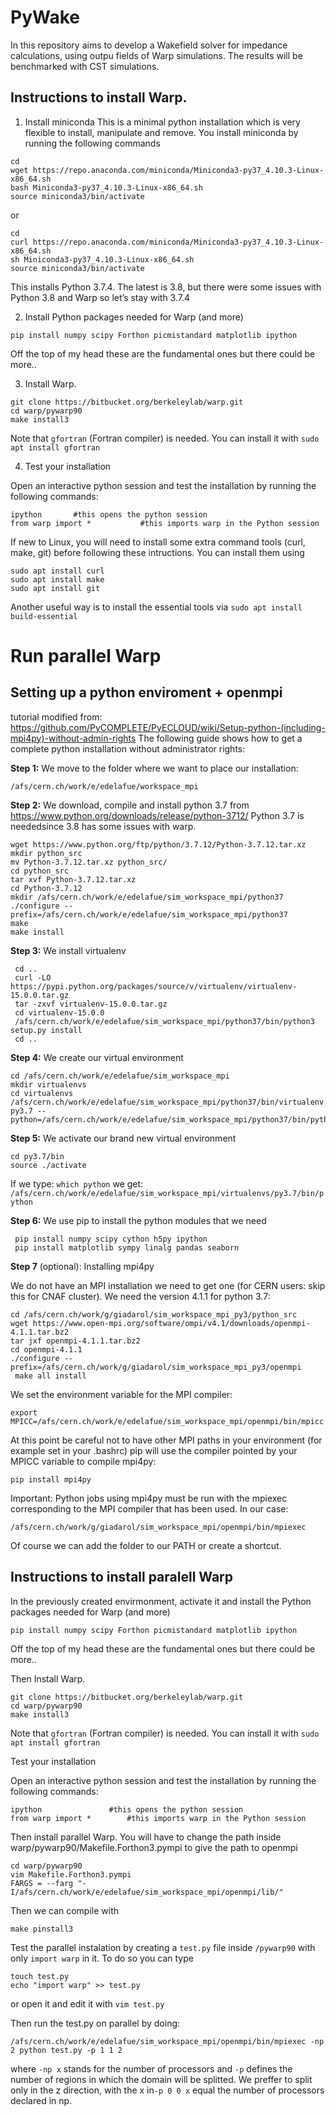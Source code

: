 # PyWake

In this repository aims to develop a Wakefield solver for impedance calculations, using outpu fields of Warp simulations. The results will be benchmarked with CST simulations.

## Instructions to install Warp. 


1) Install miniconda
This is a minimal python installation which is very flexible to install, manipulate and remove.
You install miniconda by running the following commands

```
cd
wget https://repo.anaconda.com/miniconda/Miniconda3-py37_4.10.3-Linux-x86_64.sh
bash Miniconda3-py37_4.10.3-Linux-x86_64.sh
source miniconda3/bin/activate
```
or 

```
cd
curl https://repo.anaconda.com/miniconda/Miniconda3-py37_4.10.3-Linux-x86_64.sh
sh Miniconda3-py37_4.10.3-Linux-x86_64.sh
source miniconda3/bin/activate
```
This installs Python 3.7.4. The latest is 3.8, but there were some issues with Python 3.8 and Warp so let’s stay with 3.7.4

2) Install Python packages needed for Warp (and more)

```
pip install numpy scipy Forthon picmistandard matplotlib ipython
```

Off the top of my head these are the fundamental ones but there could be more.. 

3) Install Warp. 

```
git clone https://bitbucket.org/berkeleylab/warp.git
cd warp/pywarp90
make install3
```
Note that ```gfortran``` (Fortran compiler) is needed. You can install it with ```sudo apt install gfortran```

4) Test your installation

Open an interactive python session and test the installation by running the following commands:

```
ipython       #this opens the python session
from warp import *           #this imports warp in the Python session
```

If new to Linux, you will need to install some extra command tools (curl, make, git) before following these intructions. You can install them using

```
sudo apt install curl
sudo apt install make
sudo apt install git
```
Another useful way is to install the essential tools via ```sudo apt install build-essential``` 

# Run parallel Warp
## Setting up a python enviroment + openmpi
tutorial modified from: https://github.com/PyCOMPLETE/PyECLOUD/wiki/Setup-python-(including-mpi4py)-without-admin-rights 
The following guide shows how to get a complete python installation without administrator rights:

**Step 1:** We move to the folder where we want to place our installation:

```
/afs/cern.ch/work/e/edelafue/workspace_mpi
```

**Step 2:** We download, compile and install python 3.7 from
https://www.python.org/downloads/release/python-3712/ Python 3.7 is neededsince 3.8 has some issues with warp.

```
wget https://www.python.org/ftp/python/3.7.12/Python-3.7.12.tar.xz
mkdir python_src
mv Python-3.7.12.tar.xz python_src/
cd python_src
tar xvf Python-3.7.12.tar.xz 
cd Python-3.7.12
mkdir /afs/cern.ch/work/e/edelafue/sim_workspace_mpi/python37
./configure --prefix=/afs/cern.ch/work/e/edelafue/sim_workspace_mpi/python37
make
make install
```

**Step 3:** We install virtualenv

```
 cd ..
 curl -LO https://pypi.python.org/packages/source/v/virtualenv/virtualenv-15.0.0.tar.gz
 tar -zxvf virtualenv-15.0.0.tar.gz
 cd virtualenv-15.0.0
 /afs/cern.ch/work/e/edelafue/sim_workspace_mpi/python37/bin/python3 setup.py install
 cd ..
```

**Step 4:** We create our virtual environment

```
cd /afs/cern.ch/work/e/edelafue/sim_workspace_mpi
mkdir virtualenvs
cd virtualenvs
/afs/cern.ch/work/e/edelafue/sim_workspace_mpi/python37/bin/virtualenv py3.7 --python=/afs/cern.ch/work/e/edelafue/sim_workspace_mpi/python37/bin/python3
```

**Step 5:** We activate our brand new virtual environment

```
cd py3.7/bin
source ./activate
```

If we type: `which python` we get:
`/afs/cern.ch/work/e/edelafue/sim_workspace_mpi/virtualenvs/py3.7/bin/python`

**Step 6:** We use pip to install the python modules that we need

```
 pip install numpy scipy cython h5py ipython
 pip install matplotlib sympy linalg pandas seaborn
```

**Step 7** (optional): Installing mpi4py

We do not have an MPI installation we need to get one (for CERN users: skip this for CNAF cluster). We need the version 4.1.1 for python 3.7:

```
cd /afs/cern.ch/work/g/giadarol/sim_workspace_mpi_py3/python_src
wget https://www.open-mpi.org/software/ompi/v4.1/downloads/openmpi-4.1.1.tar.bz2
tar jxf openmpi-4.1.1.tar.bz2
cd openmpi-4.1.1
./configure --prefix=/afs/cern.ch/work/g/giadarol/sim_workspace_mpi_py3/openmpi
 make all install
```

We set the environment variable for the MPI compiler:

```
export MPICC=/afs/cern.ch/work/e/edelafue/sim_workspace_mpi/openmpi/bin/mpicc
```

At this point be careful not to have other MPI paths in your environment (for example set in your .bashrc) pip will use the compiler pointed by your MPICC variable to compile mpi4py:

```
pip install mpi4py
```

Important: Python jobs using mpi4py must be run with the mpiexec corresponding to the MPI compiler that has been used. In our case:

```
/afs/cern.ch/work/g/giadarol/sim_workspace_mpi/openmpi/bin/mpiexec
```

Of course we can add the folder to our PATH or create a shortcut.


## Instructions to install paralell Warp 

In the previously created envirmonment, activate it and install the Python packages needed for Warp (and more)

```
pip install numpy scipy Forthon picmistandard matplotlib ipython
```

Off the top of my head these are the fundamental ones but there could be more.. 

Then Install Warp. 

```
git clone https://bitbucket.org/berkeleylab/warp.git
cd warp/pywarp90
make install3
```
Note that ```gfortran``` (Fortran compiler) is needed. You can install it with ```sudo apt install gfortran```

Test your installation

Open an interactive python session and test the installation by running the following commands:

```
ipython       		  #this opens the python session
from warp import *        #this imports warp in the Python session
```
Then install parallel Warp. You will have to change the path inside warp/pywarp90/Makefile.Forthon3.pympi to give the path to openmpi
```
cd warp/pywarp90
vim Makefile.Forthon3.pympi
FARGS = --farg "-I/afs/cern.ch/work/e/edelafue/sim_workspace_mpi/openmpi/lib/" 
```
Then we can compile with 
```
make pinstall3
```
Test the parallel instalation by creating a `test.py` file inside `/pywarp90` with only `import warp` in it. To do so you can type
```
touch test.py
echo "import warp" >> test.py
```
or open it and edit it with `vim test.py`

Then run the test.py on parallel by doing:
```
/afs/cern.ch/work/e/edelafue/sim_workspace_mpi/openmpi/bin/mpiexec -np 2 python test.py -p 1 1 2
```
where `-np x` stands for the number of processors and `-p` defines the number of regions in which the domain will be splitted. We preffer to split only in the z direction, with the x in`-p 0 0 x` equal the number of processors declared in np.


